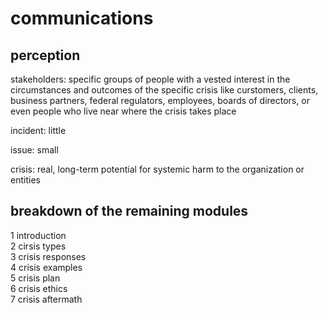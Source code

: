 # communications  

## perception   

stakeholders: specific groups of people with a vested interest in the circumstances and outcomes of the specific crisis
like curstomers, clients, business partners, federal regulators, employees, boards of directors, or even people who live near where the crisis takes place

incident:   little

issue:    small 

crisis: real, long-term potential for systemic harm to the organization or entities 

## breakdown of the remaining modules   

1 introduction   
2 cirsis types  
3 crisis responses  
4 crisis examples  
5 crisis plan    
6 crisis ethics  
7 crisis aftermath    